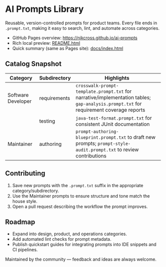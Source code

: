 # AI Prompts Library

Reusable, version-controlled prompts for product teams. Every file ends in `.prompt.txt`, making it easy to search, lint, and automate across categories.

- GitHub Pages overview: https://nikcross.github.io/ai-prompts
- Rich local preview: [README.html](./README.html)
- Quick summary (same as Pages site): [docs/index.html](./docs/index.html)

## Catalog Snapshot

| Category | Subdirectory | Highlights |
| --- | --- | --- |
| Software Developer | requirements | `crosswalk-prompt-template.prompt.txt` for narrative/implementation tables; `gap-analysis.prompt.txt` for requirement coverage reports |
| | testing | `java-test-format.prompt.txt` for consistent JUnit documentation |
| Maintainer | authoring | `prompt-authoring-blueprint.prompt.txt` to draft new prompts; `prompt-style-audit.prompt.txt` to review contributions |

## Contributing

1. Save new prompts with the `.prompt.txt` suffix in the appropriate category/subdirectory.
2. Use the Maintainer prompts to ensure structure and tone match the house style.
3. Open a pull request describing the workflow the prompt improves.

## Roadmap

- Expand into design, product, and operations categories.
- Add automated lint checks for prompt metadata.
- Publish quickstart guides for integrating prompts into IDE snippets and CI pipelines.

Maintained by the community — feedback and ideas are always welcome.
